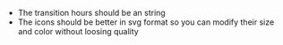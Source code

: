 - The transition hours should be an string
- The icons should be better in svg format so you can modify their size and color without loosing quality
